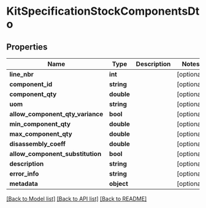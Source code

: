 # KitSpecificationStockComponentsDto

## Properties
Name | Type | Description | Notes
------------ | ------------- | ------------- | -------------
**line_nbr** | **int** |  | [optional] 
**component_id** | **string** |  | [optional] 
**component_qty** | **double** |  | [optional] 
**uom** | **string** |  | [optional] 
**allow_component_qty_variance** | **bool** |  | [optional] 
**min_component_qty** | **double** |  | [optional] 
**max_component_qty** | **double** |  | [optional] 
**disassembly_coeff** | **double** |  | [optional] 
**allow_component_substitution** | **bool** |  | [optional] 
**description** | **string** |  | [optional] 
**error_info** | **string** |  | [optional] 
**metadata** | **object** |  | [optional] 

[[Back to Model list]](../README.md#documentation-for-models) [[Back to API list]](../README.md#documentation-for-api-endpoints) [[Back to README]](../README.md)


